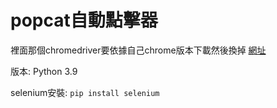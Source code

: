 popcat自動點擊器
===
裡面那個chromedriver要依據自己chrome版本下載然後換掉 [網址](https://sites.google.com/a/chromium.org/chromedriver/downloads)

版本: Python 3.9

selenium安裝: `pip install selenium`

